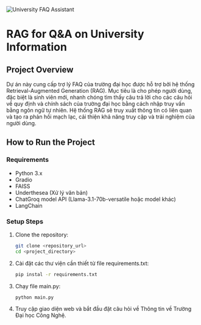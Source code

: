 ![University FAQ Assistant](https://github.com/user-attachments/assets/3fb48404-3472-4ee5-aff7-349f3d41f83f)

# RAG for Q&A on University Information

## Project Overview

Dự án này cung cấp trợ lý FAQ của trường đại học được hỗ trợ bởi hệ thống Retrieval-Augmented Generation (RAG). Mục tiêu là cho phép người dùng, đặc biệt là sinh viên mới, nhanh chóng tìm thấy câu trả lời cho các câu hỏi về quy định và chính sách của trường đại học bằng cách nhập truy vấn bằng ngôn ngữ tự nhiên. Hệ thống RAG sẽ truy xuất thông tin có liên quan và tạo ra phản hồi mạch lạc, cải thiện khả năng truy cập và trải nghiệm của người dùng.

## How to Run the Project

### Requirements
- Python 3.x
- Gradio
- FAISS
- Underthesea (Xử lý văn bản)
- ChatGroq model API (Llama-3.1-70b-versatile hoặc model khác)
- LangChain

### Setup Steps
1. Clone the repository:
   ```bash
   git clone <repository_url>
   cd <project_directory>
2. Cài đặt các thư viện cần thiết từ file requirements.txt:
   ```bash
   pip instal -r requirements.txt
3. Chạy file main.py:
   ```bash
   python main.py
4. Truy cập giao diện web và bắt đầu đặt câu hỏi về Thông tin về Trường Đại học Công Nghệ.

